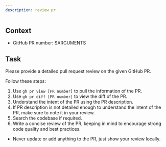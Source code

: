 ```yaml
---
description: review pr
---
```


## Context

- GitHub PR number: $ARGUMENTS

## Task

Please provide a detailed pull request review on the given GitHub PR.

Follow these steps:

1. Use `gh pr view [PR number]` to pull the information of the PR.
2. Use `gh pr diff [PR number]` to view the diff of the PR.
3. Understand the intent of the PR using the PR description.
4. If PR description is not detailed enough to understand the intent of the PR,
   make sure to note it in your review.
5. Search the codebase if required.
6. Write a concise review of the PR, keeping in mind to encourage strong code
   quality and best practices.

- Never update or add anything to the PR, just show your review locally.
